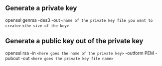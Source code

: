 ## Generate a private key 
openssl genrsa -des3 -out `<name of the private key file you want to create>` `<the size of the key>` 

## Generate a public key out of the private key
openssl rsa -in `<here goes the name of the private key>` -outform PEM -pubout -out `<here goes the private key file name>`
